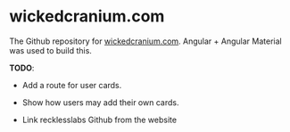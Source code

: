 # wickedcranium.com

The Github repository for [wickedcranium.com](https://wickedcranium.com). 
Angular + Angular Material was used to build this. 

**TODO**:

- Add a route for user cards.
- Show how users may add their own cards.

- Link recklesslabs Github from the website
